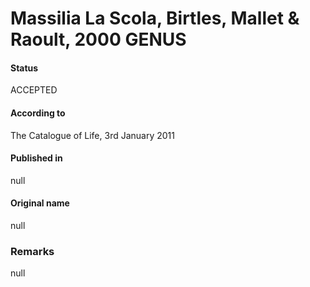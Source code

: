 # Massilia La Scola, Birtles, Mallet & Raoult, 2000 GENUS

#### Status
ACCEPTED

#### According to
The Catalogue of Life, 3rd January 2011

#### Published in
null

#### Original name
null

### Remarks
null